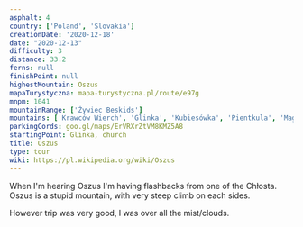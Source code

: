 ```yaml
---
asphalt: 4
country: ['Poland', 'Slovakia']
creationDate: '2020-12-18'
date: "2020-12-13"
difficulty: 3
distance: 33.2
ferns: null
finishPoint: null
highestMountain: Oszus
mapaTurystyczna: mapa-turystyczna.pl/route/e97g
mnpm: 1041
mountainRange: ['Żywiec Beskids']
mountains: ['Krawców Wierch', 'Glinka', 'Kubiesówka', 'Pientkula', 'Magura', 'Jaworzyna', 'Kaňovky', 'Bednarów Beskid', 'Talapkov Beskyd', 'Świtkowa']
parkingCords: goo.gl/maps/ErVRXrZtVM8KMZ5A8
startingPoint: Glinka, church
title: Oszus
type: tour
wiki: https://pl.wikipedia.org/wiki/Oszus
---
```


When I'm hearing Oszus I'm having flashbacks from one of the Chłosta. Oszus is a stupid mountain, with very steep climb on each sides.

However trip was very good, I was over all the mist/clouds.
